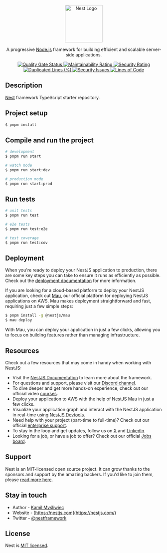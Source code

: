 <p align="center">
  <a href="http://nestjs.com/" target="blank"><img src="https://nestjs.com/img/logo-small.svg" width="120" alt="Nest Logo" /></a>
</p>

[circleci-image]: https://img.shields.io/circleci/build/github/nestjs/nest/master?token=abc123def456
[circleci-url]: https://circleci.com/gh/nestjs/nest

  <p align="center">
  A progressive <a href="http://nodejs.org" target="_blank">Node.js</a> framework for building efficient and scalable server-side applications.
</p>

<p align="center">
  <a href="http://sonarqube.willsmith.website/dashboard?id=showmyworld-api">
    <img src="http://sonarqube.willsmith.website/api/project_badges/measure?project=showmyworld-api&metric=alert_status&token=sqb_f3c5dbf2181d9556565b40b74963133531f3a5ed" alt="Quality Gate Status" />
  </a>
  <a href="http://sonarqube.willsmith.website/dashboard?id=showmyworld-api">
    <img src="http://sonarqube.willsmith.website/api/project_badges/measure?project=showmyworld-api&metric=sqale_rating&token=sqb_17c8a31a0e1334a7cbc7ab32e14225665da6c14a" alt="Maintainability Rating" />
  </a>
  <a href="http://sonarqube.willsmith.website/dashboard?id=showmyworld-api">
    <img src="http://sonarqube.willsmith.website/api/project_badges/measure?project=showmyworld-api&metric=software_quality_security_rating&token=sqb_f3c5dbf2181d9556565b40b74963133531f3a5ed" alt="Security Rating" />
  </a>
  <a href="http://sonarqube.willsmith.website/dashboard?id=showmyworld-api">
    <img src="http://sonarqube.willsmith.website/api/project_badges/measure?project=showmyworld-api&metric=duplicated_lines_density&token=sqb_f3c5dbf2181d9556565b40b74963133531f3a5ed" alt="Duplicated Lines (%)" />
  </a>
  <a href="http://sonarqube.willsmith.website/dashboard?id=showmyworld-api">
    <img src="http://sonarqube.willsmith.website/api/project_badges/measure?project=showmyworld-api&metric=software_quality_security_issues&token=sqb_f3c5dbf2181d9556565b40b74963133531f3a5ed" alt="Security Issues" />
  </a>
  <a href="http://sonarqube.willsmith.website/dashboard?id=showmyworld-api">
    <img src="http://sonarqube.willsmith.website/api/project_badges/measure?project=showmyworld-api&metric=ncloc&token=sqb_f3c5dbf2181d9556565b40b74963133531f3a5ed" alt="Lines of Code" />
  </a>
</p>

## Description

[Nest](https://github.com/nestjs/nest) framework TypeScript starter repository.

## Project setup

```bash
$ pnpm install
```

## Compile and run the project

```bash
# development
$ pnpm run start

# watch mode
$ pnpm run start:dev

# production mode
$ pnpm run start:prod
```

## Run tests

```bash
# unit tests
$ pnpm run test

# e2e tests
$ pnpm run test:e2e

# test coverage
$ pnpm run test:cov
```

## Deployment

When you're ready to deploy your NestJS application to production, there are some key steps you can take to ensure it runs as efficiently as possible. Check out the [deployment documentation](https://docs.nestjs.com/deployment) for more information.

If you are looking for a cloud-based platform to deploy your NestJS application, check out [Mau](https://mau.nestjs.com), our official platform for deploying NestJS applications on AWS. Mau makes deployment straightforward and fast, requiring just a few simple steps:

```bash
$ pnpm install -g @nestjs/mau
$ mau deploy
```

With Mau, you can deploy your application in just a few clicks, allowing you to focus on building features rather than managing infrastructure.

## Resources

Check out a few resources that may come in handy when working with NestJS:

- Visit the [NestJS Documentation](https://docs.nestjs.com) to learn more about the framework.
- For questions and support, please visit our [Discord channel](https://discord.gg/G7Qnnhy).
- To dive deeper and get more hands-on experience, check out our official video [courses](https://courses.nestjs.com/).
- Deploy your application to AWS with the help of [NestJS Mau](https://mau.nestjs.com) in just a few clicks.
- Visualize your application graph and interact with the NestJS application in real-time using [NestJS Devtools](https://devtools.nestjs.com).
- Need help with your project (part-time to full-time)? Check out our official [enterprise support](https://enterprise.nestjs.com).
- To stay in the loop and get updates, follow us on [X](https://x.com/nestframework) and [LinkedIn](https://linkedin.com/company/nestjs).
- Looking for a job, or have a job to offer? Check out our official [Jobs board](https://jobs.nestjs.com).

## Support

Nest is an MIT-licensed open source project. It can grow thanks to the sponsors and support by the amazing backers. If you'd like to join them, please [read more here](https://docs.nestjs.com/support).

## Stay in touch

- Author - [Kamil Myśliwiec](https://twitter.com/kammysliwiec)
- Website - [https://nestjs.com](https://nestjs.com/)
- Twitter - [@nestframework](https://twitter.com/nestframework)

## License

Nest is [MIT licensed](https://github.com/nestjs/nest/blob/master/LICENSE).
